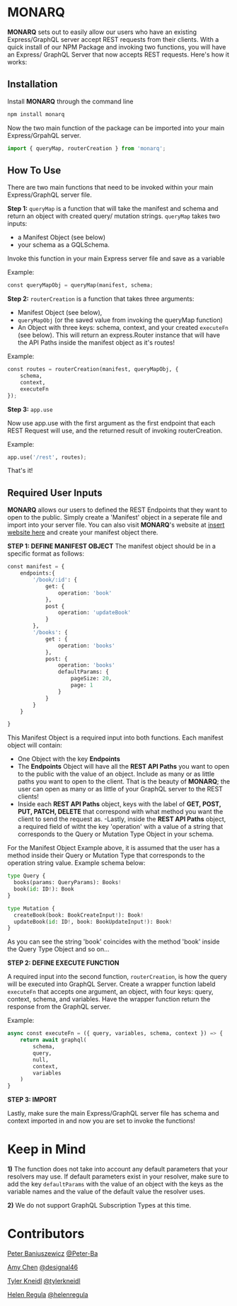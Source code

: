 # MONARQ

**MONARQ** sets out to easily allow our users who have an existing Express/GraphQL server accept REST requests from their clients. With a quick install of our NPM Package and invoking two functions, you will have an Express/ GraphQL Server that now accepts REST requests. Here's how it works:

## Installation

Install **MONARQ** through the command line

```bash
npm install monarq
```

Now the two main function of the package can be imported into your main Express/GrpahQL server.

```python
import { queryMap, routerCreation } from 'monarq';
```

## How To Use

There are two main functions that need to be invoked within your main Express/GraphQL server file.

**Step 1:** `queryMap` is a function that will take the manifest and schema and return an object with created query/ mutation strings. `queryMap` takes two inputs:

- a Manifest Object (see below)
- your schema as a GQLSchema.

Invoke this function in your main Express server file and save as a variable

Example:

```python
const queryMapObj = queryMap(manifest, schema;
```

**Step 2:** `routerCreation` is a function that takes three arguments:

- Manifest Object (see below),
- `queryMapObj` (or the saved value from invoking the queryMap function)
- An Object with three keys: schema, context, and your created `executeFn` (see below). This will return an express.Router instance that will have the API Paths inside the manifest object as it's routes!

Example:

```python
const routes = routerCreation(manifest, queryMapObj, {
    schema,
    context,
    executeFn
});
```

**Step 3:** `app.use`

Now use app.use with the first argument as the first endpoint that each REST Request will use, and the returned result of invoking routerCreation.

Example:

```python
app.use('/rest', routes);
```

That's it!

## Required User Inputs

**MONARQ** allows our users to defined the REST Endpoints that they want to open to the public. Simply create a 'Manifest' object in a seperate file and import into your server file. You can also visit **MONARQ**'s website at [insert website here]() and create your manifest object there.

**STEP 1: DEFINE MANIFEST OBJECT**
The manifest object should be in a specific format as follows:

```python
const manifest = {
    endpoints:{
        '/book/:id': {
            get: {
                operation: 'book'
            },
            post {
                operation: 'updateBook'
            }
        },
        '/books': {
            get : {
                operation: 'books'
            },
            post: {
                operation: 'books'
                defaultParams: {
                    pageSize: 20,
                    page: 1
                }
            }
        }
    }

}
```

This Manifest Object is a required input into both functions. Each manifest object will contain:

- One Object with the key **Endpoints**
- The **Endpoints** Object will have all the **REST API Paths** you want to open to the public with the value of an object. Include as many or as little paths you want to open to the client. That is the beauty of **MONARQ**; the user can open as many or as little of your GraphQL server to the REST clients!
- Inside each **REST API Paths** object, keys with the label of **GET, POST, PUT, PATCH, DELETE** that correspond with what method you want the client to send the request as.
  -Lastly, inside the **REST API Paths** object, a required field of witht the key 'operation' with a value of a string that corresponds to the Query or Mutation Type Object in your schema.

For the Manifest Object Example above, it is assumed that the user has a method inside their Query or Mutation Type that corresponds to the operation string value. Example schema below:

```python
type Query {
  books(params: QueryParams): Books!
  book(id: ID!): Book
}

type Mutation {
  createBook(book: BookCreateInput!): Book!
  updateBook(id: ID!, book: BookUpdateInput!): Book!
}
```

As you can see the string 'book' coincides with the method 'book' inside the Query Type Object and so on...

**STEP 2: DEFINE EXECUTE FUNCTION**

A required input into the second function, `routerCreation`, is how the query will be executed into GraphQL Server. Create a wrapper function labeld `executeFn` that accepts one argument, an object, with four keys: query, context, schema, and variables. Have the wrapper function return the response from the GraphQL server.

Example:

```python
async const executeFn = ({ query, variables, schema, context }) => {
    return await graphql(
        schema,
        query,
        null,
        context,
        variables
    )
}
```

**STEP 3: IMPORT**

Lastly, make sure the main Express/GraphQL server file has schema and context imported in and now you are set to invoke the functions!

# Keep in Mind

**1)** The function does not take into account any default parameters that your resolvers may use. If default parameters exist in your resolver, make sure to add the key `defaultParams` with the value of an object with the keys as the variable names and the value of the default value the resolver uses.

**2)** We do not support GraphQL Subscription Types at this time.

# Contributors

[Peter Baniuszewicz]() [@Peter-Ba](https://github.com/Peter-Ba)

[Amy Chen]() [@designal46](https://github.com/designal46)

[Tyler Kneidl]() [@tylerkneidl](https://github.com/tylerkneidl)

[Helen Regula]() [@helenregula](https://github.com/helenregula)

